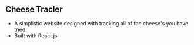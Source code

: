 ## Cheese Tracler

- A simplistic website designed with tracking all of the cheese's you have tried. 
- Built with React.js
